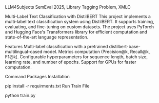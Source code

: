 LLM4Subjects
SemEval 2025, Library Tagging Problem, XMLC

Multi-Label Text Classification with DistilBERT
This project implements a multi-label text classification system using DistilBERT. It supports training, evaluating, and fine-tuning on custom datasets. The project uses PyTorch and Hugging Face's Transformers library for efficient computation and state-of-the-art language representation.

Features
Multi-label classification with a pretrained distilbert-base-multilingual-cased model.
Metrics computation (Precision@k, Recall@k, F1@k).
Configurable hyperparameters for sequence length, batch size, learning rate, and number of epochs.
Support for GPUs for faster computation.

Command
Packages Installation

pip install -r requirments.txt
Run Train File

python train.py
